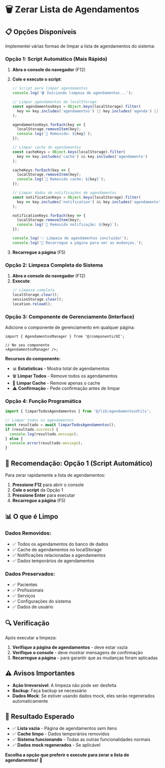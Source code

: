 # 🗑️ Zerar Lista de Agendamentos

## 📋 Opções Disponíveis

Implementei várias formas de limpar a lista de agendamentos do sistema:

### **Opção 1: Script Automático (Mais Rápido)**

1. **Abra o console do navegador** (F12)
2. **Cole e execute o script**:

   ```javascript
   // Script para limpar agendamentos
   console.log('🗑️ Iniciando limpeza de agendamentos...');

   // Limpar agendamentos do localStorage
   const agendamentosKeys = Object.keys(localStorage).filter(
     key => key.includes('agendamentos') || key.includes('agenda') || key.startsWith('agendamento_')
   );

   agendamentosKeys.forEach(key => {
     localStorage.removeItem(key);
     console.log(`🧹 Removido: ${key}`);
   });

   // Limpar cache de agendamentos
   const cacheKeys = Object.keys(localStorage).filter(
     key => key.includes('cache') && key.includes('agendamento')
   );

   cacheKeys.forEach(key => {
     localStorage.removeItem(key);
     console.log(`🧹 Removido cache: ${key}`);
   });

   // Limpar dados de notificações de agendamentos
   const notificationKeys = Object.keys(localStorage).filter(
     key => key.includes('notification') && key.includes('agendamento')
   );

   notificationKeys.forEach(key => {
     localStorage.removeItem(key);
     console.log(`🧹 Removido notificação: ${key}`);
   });

   console.log('✅ Limpeza de agendamentos concluída!');
   console.log('🔄 Recarregue a página para ver as mudanças.');
   ```

3. **Recarregue a página** (F5)

### **Opção 2: Limpeza Completa do Sistema**

1. **Abra o console do navegador** (F12)
2. **Execute**:
   ```javascript
   // Limpeza completa
   localStorage.clear();
   sessionStorage.clear();
   location.reload();
   ```

### **Opção 3: Componente de Gerenciamento (Interface)**

Adicione o componente de gerenciamento em qualquer página:

```tsx
import { AgendamentosManager } from '@/components/UI';

// No seu componente
<AgendamentosManager />;
```

**Recursos do componente:**

- 📊 **Estatísticas** - Mostra total de agendamentos
- 🗑️ **Limpar Todos** - Remove todos os agendamentos
- 🧹 **Limpar Cache** - Remove apenas o cache
- ⚠️ **Confirmação** - Pede confirmação antes de limpar

### **Opção 4: Função Programática**

```typescript
import { limparTodosAgendamentos } from '@/lib/agendamentosUtils';

// Limpar todos os agendamentos
const resultado = await limparTodosAgendamentos();
if (resultado.success) {
  console.log(resultado.message);
} else {
  console.error(resultado.message);
}
```

## 🚀 **Recomendação: Opção 1 (Script Automático)**

Para zerar rapidamente a lista de agendamentos:

1. **Pressione F12** para abrir o console
2. **Cole o script** da Opção 1
3. **Pressione Enter** para executar
4. **Recarregue a página** (F5)

## 📊 **O que é Limpo**

### **Dados Removidos:**

- ✅ Todos os agendamentos do banco de dados
- ✅ Cache de agendamentos no localStorage
- ✅ Notificações relacionadas a agendamentos
- ✅ Dados temporários de agendamentos

### **Dados Preservados:**

- ✅ Pacientes
- ✅ Profissionais
- ✅ Serviços
- ✅ Configurações do sistema
- ✅ Dados de usuário

## 🔍 **Verificação**

Após executar a limpeza:

1. **Verifique a página de agendamentos** - deve estar vazia
2. **Verifique o console** - deve mostrar mensagens de confirmação
3. **Recarregue a página** - para garantir que as mudanças foram aplicadas

## ⚠️ **Avisos Importantes**

- **Ação Irreversível**: A limpeza não pode ser desfeita
- **Backup**: Faça backup se necessário
- **Dados Mock**: Se estiver usando dados mock, eles serão regenerados automaticamente

## 🎯 **Resultado Esperado**

- ✅ **Lista vazia** - Página de agendamentos sem itens
- ✅ **Cache limpo** - Dados temporários removidos
- ✅ **Sistema funcionando** - Todas as outras funcionalidades normais
- ✅ **Dados mock regenerados** - Se aplicável

**Escolha a opção que preferir e execute para zerar a lista de agendamentos!** 🚀


